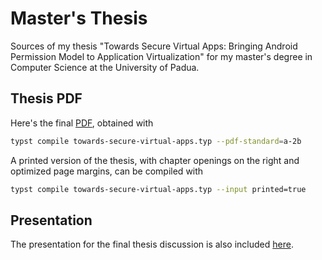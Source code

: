 # Master's Thesis

Sources of my thesis
"Towards Secure Virtual Apps: Bringing Android Permission Model to Application Virtualization"
for my master's degree in Computer Science at the University of Padua.

## Thesis PDF

Here's the final [PDF](towards-secure-virtual-apps.pdf),
obtained with

```sh
typst compile towards-secure-virtual-apps.typ --pdf-standard=a-2b
```

A printed version of the thesis,
with chapter openings on the right and optimized page margins,
can be compiled with

```sh
typst compile towards-secure-virtual-apps.typ --input printed=true
```


## Presentation

The presentation for the final thesis discussion is also included [here](presentation.pdf).
